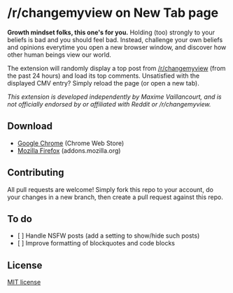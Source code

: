 # /r/changemyview on New Tab page

**Growth mindset folks, this one's for you.** Holding (too) strongly to your beliefs is bad and you should feel bad. Instead, challenge your own beliefs and opinions everytime you open a new browser window, and discover how other human beings view our world.

The extension will randomly display a top post from [/r/changemyview](https://www.reddit.com/r/changemyview/) (from the past 24 hours) and load its top comments. Unsatisfied with the displayed CMV entry? Simply reload the page (or open a new tab).

*This extension is developed independently by Maxime Vaillancourt, and is not officially endorsed by or affiliated with Reddit or /r/changemyview.*

## Download

- [Google Chrome](https://chrome.google.com/webstore/detail/rchangemyview-on-new-tab/ahgifopalblclflbkejcanjlecaghjdn) (Chrome Web Store)
- [Mozilla Firefox](https://addons.mozilla.org/en-US/firefox/addon/r-changemyview-on-new-tab-page/) (addons.mozilla.org)

## Contributing
All pull requests are welcome! Simply fork this repo to your account, do your changes in a new branch, then create a pull request against this repo.

## To do

- [ ] Handle NSFW posts (add a setting to show/hide such posts)
- [ ] Improve formatting of blockquotes and code blocks

## License
[MIT license](LICENSE)
